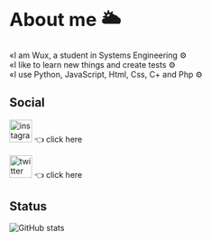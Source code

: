 ### <div><h1>About me 🌥 </h1></div>
  «I am Wux, a student in Systems Engineering ⚙️<br> 
«I like to learn new things and create tests ⚙️<br>
«I use Python, JavaScript, Html, Css, C+ and Php ⚙️



<div> <h2> Social </h2> </div>
  

[<img src='https://cdn.jsdelivr.net/npm/simple-icons@3.0.1/icons/instagram.svg' alt='instagram' height='40'>](https://www.instagram.com/wuxsen78/) 👈 click here
  
[<img src='https://cdn.jsdelivr.net/npm/simple-icons@3.0.1/icons/twitter.svg' alt='twitter' height='40'>](https://twitter.com/Wuxsen78) 👈 click here
 
<div> <h2> Status </h2> </div>  


![GitHub stats](https://github-readme-stats.vercel.app/api?username=Wuxsen78&show_icons=true)  
 
